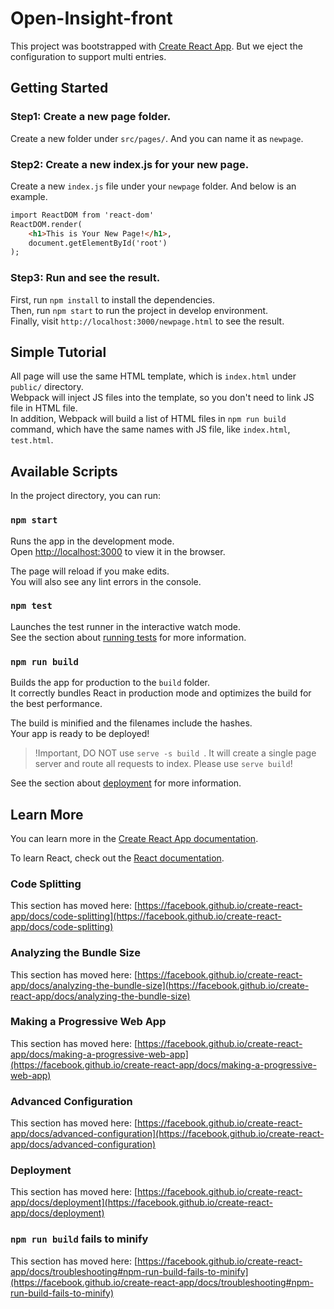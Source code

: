 # Open-Insight-front

This project was bootstrapped with [Create React App](https://github.com/facebook/create-react-app). But we eject the configuration to support multi entries.

## Getting Started

### Step1: Create a new page folder.
Create a new folder under `src/pages/`. And you can name it as `newpage`.

### Step2: Create a new index.js for your new page.
Create a new `index.js` file under your `newpage` folder. And below is an example.
```html
import ReactDOM from 'react-dom'
ReactDOM.render(
    <h1>This is Your New Page!</h1>,
    document.getElementById('root')
);
```
### Step3: Run and see the result.
First, run `npm install` to install the dependencies.  
Then, run `npm start` to run the project in develop environment.  
Finally, visit `http://localhost:3000/newpage.html` to see the result.

## Simple Tutorial
All page will use the same HTML template, which is `index.html` under `public/` directory.  
Webpack will inject JS files into the template, so you don't need to link JS file in HTML file.  
In addition, Webpack will build a list of HTML files in `npm run build` command, which have the same names with JS file, like `index.html`, `test.html`.

## Available Scripts

In the project directory, you can run:

### `npm start`

Runs the app in the development mode.\
Open [http://localhost:3000](http://localhost:3000) to view it in the browser.

The page will reload if you make edits.\
You will also see any lint errors in the console.

### `npm test`

Launches the test runner in the interactive watch mode.\
See the section about [running tests](https://facebook.github.io/create-react-app/docs/running-tests) for more information.

### `npm run build`

Builds the app for production to the `build` folder.\
It correctly bundles React in production mode and optimizes the build for the best performance.

The build is minified and the filenames include the hashes.\
Your app is ready to be deployed!

> !Important, DO NOT use `serve -s build `. It will create a single page server and route all requests to index. Please use `serve build`!

See the section about [deployment](https://facebook.github.io/create-react-app/docs/deployment) for more information.

## Learn More

You can learn more in the [Create React App documentation](https://facebook.github.io/create-react-app/docs/getting-started).

To learn React, check out the [React documentation](https://reactjs.org/).

### Code Splitting

This section has moved here: [https://facebook.github.io/create-react-app/docs/code-splitting](https://facebook.github.io/create-react-app/docs/code-splitting)

### Analyzing the Bundle Size

This section has moved here: [https://facebook.github.io/create-react-app/docs/analyzing-the-bundle-size](https://facebook.github.io/create-react-app/docs/analyzing-the-bundle-size)

### Making a Progressive Web App

This section has moved here: [https://facebook.github.io/create-react-app/docs/making-a-progressive-web-app](https://facebook.github.io/create-react-app/docs/making-a-progressive-web-app)

### Advanced Configuration

This section has moved here: [https://facebook.github.io/create-react-app/docs/advanced-configuration](https://facebook.github.io/create-react-app/docs/advanced-configuration)

### Deployment

This section has moved here: [https://facebook.github.io/create-react-app/docs/deployment](https://facebook.github.io/create-react-app/docs/deployment)

### `npm run build` fails to minify

This section has moved here: [https://facebook.github.io/create-react-app/docs/troubleshooting#npm-run-build-fails-to-minify](https://facebook.github.io/create-react-app/docs/troubleshooting#npm-run-build-fails-to-minify)
